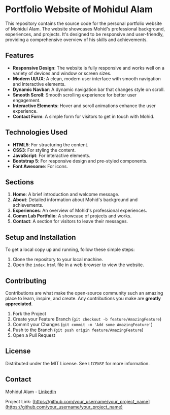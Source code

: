 # Portfolio Website of Mohidul Alam

This repository contains the source code for the personal portfolio website of Mohidul Alam. The website showcases Mohid's professional background, experiences, and projects. It's designed to be responsive and user-friendly, providing a comprehensive overview of his skills and achievements.

## Features

- **Responsive Design**: The website is fully responsive and works well on a variety of devices and window or screen sizes.
- **Modern UI/UX**: A clean, modern user interface with smooth navigation and interactive elements.
- **Dynamic Navbar**: A dynamic navigation bar that changes style on scroll.
- **Smooth Scroll**: Smooth scrolling experience for better user engagement.
- **Interactive Elements**: Hover and scroll animations enhance the user experience.
- **Contact Form**: A simple form for visitors to get in touch with Mohid.

## Technologies Used

- **HTML5**: For structuring the content.
- **CSS3**: For styling the content.
- **JavaScript**: For interactive elements.
- **Bootstrap 5**: For responsive design and pre-styled components.
- **Font Awesome**: For icons.

## Sections

1. **Home**: A brief introduction and welcome message.
2. **About**: Detailed information about Mohid's background and achievements.
3. **Experiences**: An overview of Mohid's professional experiences.
4. **Comm Lab Portfolio**: A showcase of projects and works.
5. **Contact**: A section for visitors to leave their messages.

## Setup and Installation

To get a local copy up and running, follow these simple steps:

1. Clone the repository to your local machine.
2. Open the `index.html` file in a web browser to view the website.

## Contributing

Contributions are what make the open-source community such an amazing place to learn, inspire, and create. Any contributions you make are **greatly appreciated**.

1. Fork the Project
2. Create your Feature Branch (`git checkout -b feature/AmazingFeature`)
3. Commit your Changes (`git commit -m 'Add some AmazingFeature'`)
4. Push to the Branch (`git push origin feature/AmazingFeature`)
5. Open a Pull Request

## License

Distributed under the MIT License. See `LICENSE` for more information.

## Contact

Mohidul Alam - [LinkedIn](https://www.linkedin.com/in/mdmohidul/)

Project Link: [https://github.com/your_username/your_project_name](https://github.com/your_username/your_project_name)

